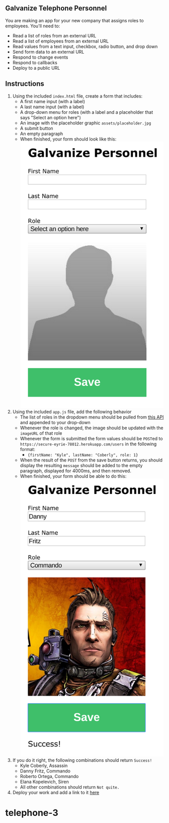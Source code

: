 ## Galvanize Telephone Personnel

You are making an app for your new company that assigns roles to employees. You'll need to:

* Read a list of roles from an external URL
* Read a list of employees from an external URL
* Read values from a text input, checkbox, radio button, and drop down
* Send form data to an external URL
* Respond to change events
* Respond to callbacks
* Deploy to a public URL

## Instructions

1. Using the included `index.html` file, create a form that includes:
    * A first name input (with a label)
    * A last name input (with a label)
    * A drop-down menu for roles (with a label and a placeholder that says "Select an option here")
    * An image with the placeholder graphic `assets/placeholder.jpg`
    * A submit button
    * An empty paragraph
    * When finished, your form should look like this: ![Basic form](assets/galvanize_personnel_1.png)
1. Using the included `app.js` file, add the following behavior
    * The list of roles in the dropdown menu should be pulled from [this API](https://secure-eyrie-78012.herokuapp.com/roles) and appended to your drop-down
    * Whenever the role is changed, the image should be updated with the `imageURL` of that role
    * Whenever the form is submitted the form values should be `POST`ed to `https://secure-eyrie-78012.herokuapp.com/users` in the following format:
        * `{firstName: "Kyle", lastName: "Coberly", role: 1}`
    * When the result of the `POST` from the save button returns, you should display the resulting `message` should be added to the empty paragraph, displayed for 4000ms, and then removed.
    * When finished, your form should be able to do this: ![Filled out form](assets/galvanize_personnel_2.png)
1. If you do it right, the following combinations should return `Success!`
    * Kyle Coberly, Assassin
    * Danny Fritz, Commando
    * Roberto Ortega, Commando
    * Elana Kopelevich, Siren
    * All other combinations should return `Not quite.`
1. Deploy your work and add a link to it [here](#)
# telephone-3
